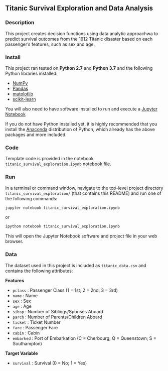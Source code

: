 ## Titanic Survival Exploration and Data Analysis

### Description

This project creates decision functions using data analytic approachwa to predict survival outcomes from the 1912 Titanic disaster based on each passenger’s features, such as sex and age.

### Install

This project ran tested on  **Python 2.7** and **Python 3.7** and the following Python libraries installed:

- [NumPy](http://www.numpy.org/)
- [Pandas](http://pandas.pydata.org)
- [matplotlib](http://matplotlib.org/)
- [scikit-learn](http://scikit-learn.org/stable/)

You will also need to have software installed to run and execute a [Jupyter Notebook](http://ipython.org/notebook.html)

If you do not have Python installed yet, it is highly recommended that you install the [Anaconda](http://continuum.io/downloads) distribution of Python, which already has the above packages and more included.

### Code

Template code is provided in the notebook `titanic_survival_exploration.ipynb` notebook file.

### Run

In a terminal or command window, navigate to the top-level project directory `titanic_survival_exploration/` (that contains this README) and run one of the following commands:

```bash
jupyter notebook titanic_survival_exploration.ipynb
```
or
```bash
ipython notebook titanic_survival_exploration.ipynb
```

This will open the Jupyter Notebook software and project file in your web browser.

### Data

The dataset used in this project is included as `titanic_data.csv` and contains the following attributes:

**Features**
- `pclass` : Passenger Class (1 = 1st; 2 = 2nd; 3 = 3rd)
- `name` : Name
- `sex` : Sex
- `age` : Age
- `sibsp` : Number of Siblings/Spouses Aboard
- `parch` : Number of Parents/Children Aboard
- `ticket` : Ticket Number
- `fare` : Passenger Fare
- `cabin` : Cabin
- `embarked` : Port of Embarkation (C = Cherbourg; Q = Queenstown; S = Southampton)

**Target Variable**
- `survival` : Survival (0 = No; 1 = Yes)
